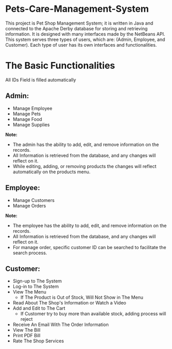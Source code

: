 # Pets-Care-Management-System
This project is Pet Shop Management System; it is written in Java and connected to the Apache Derby database for storing and retrieving information. It is designed with many interfaces made by the NetBeans API. This system serves three types of users, which are: (Admin, Employee, and Customer). Each type of user has its own interfaces and functionalities.

# The Basic Functionalities
All IDs Field is filled automatically

## Admin: 
* Manage Employee 
* Manage Pets 
* Manage Food 
* Manage Supplies


**Note:**
* The admin has the ability to add, edit, and remove information on the records.
* All Information is retrieved from the database, and any changes will reflect on it.
* While editing, adding, or removing products the changes will reflect automatically on the products menu.


## Employee: 
* Manage Customers
* Manage Orders

**Note:**
<br>
* The employee has the ability to add, edit, and remove information on the records.
* All Information is retrieved from the database, and any changes will reflect on it.
* For manage order, specific customer ID can be searched to facilitate the search process.

## Customer: 
* Sign-up to The System
* Log-in to The System
* View The Menu
  * If The Product is Out of Stock, Will Not Show in The Menu
* Read About The Shop's Information or Watch a Video
* Add and Edit to The Cart
  *  If Customer try to buy more than available stock, adding process will reject
* Receive An Email With The Order Information
* View The Bill
* Print PDF Bill
* Rate The Shop Services

